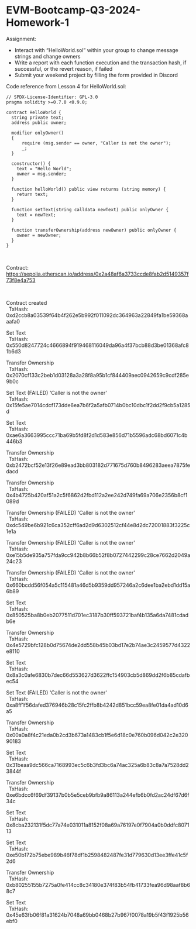 # EVM-Bootcamp-Q3-2024-Homework-1

Assignment: 

* Interact with “HelloWorld.sol” within your group to change message strings and change owners
* Write a report with each function execution and the transaction hash, if successful, or the revert reason, if failed
* Submit your weekend project by filling the form provided in Discord

Code reference from Lesson 4 for HelloWorld.sol:

    // SPDX-License-Identifier: GPL-3.0
    pragma solidity >=0.7.0 <0.9.0;
      
    contract HelloWorld {
      string private text;
      address public owner;
        
      modifier onlyOwner()
      {
          require (msg.sender == owner, "Caller is not the owner");
          _;
      }
    
      constructor() {
        text = "Hello World";
        owner = msg.sender;
      }
    
      function helloWorld() public view returns (string memory) {
        return text;
      }
    
      function setText(string calldata newText) public onlyOwner {
        text = newText;
      }
    
      function transferOwnership(address newOwner) public onlyOwner {
        owner = newOwner;
      }
    }

<br>

Contract: https://sepolia.etherscan.io/address/0x2a48af6a3733ccde8fab2d5149357f73f8e4a753

<br>

Contract created\
&ensp;TxHash: 0xd2ccb8a03539f64b4f262e5b992f011092dc364963a22849fa1be59368aaafa0

Set Text\
&ensp;TxHash: 0x550d8247724c4666894f919468116049da96a4f37bcb88d3be01368afc81b6d3

Transfer Ownership\
&ensp;TxHash: 0x2070cf133c2beb1d03128a3a28f8a95b1cf844409aec0942659c9cdf285e9b0c
     
Set Text (FAILED) 'Caller is not the owner'\
&ensp;TxHash: 0x15fe5ae7014cdcf173dde6ea7b6f2a5afb0714b0bc10dbc1f2dd2f9cb5a1285d

Set Text\
&ensp;TxHash: 0xae6a3663995ccc71ba69b5fd8f2d1d583e856d71b5596adc68bd6071c4b446b3

Transfer Ownership\
&ensp;TxHash: 0xb2472bcf52e13f26e89ead3bb803182d771675d760b8496283aeea7875fedacd

Transfer Ownership\
&ensp;TxHash: 0x4b4725b420af51a2c5f6862d2fbd112a2ee242d749fa69a706e2356b8cf1089d

Transfer Ownership (FAILED) 'Caller is not the owner'\
&ensp;TxHash: 0xdc549be6b921c6ca352cff6ad2d9d6302512cf44e8d2dc72001883f3225c1e1a

Transfer Ownership (FAILED) 'Caller is not the owner'\
&ensp;TxHash: 0xe15b5de935a757fda9cc942b8b66b52f8b0727442299c28ce7662d2049a24c23

Transfer Ownership (FAILED) 'Caller is not the owner'\
&ensp;TxHash: 0x660bcdd56f054a5c115481a46d5b9359dd957246a2c6dee1ba2ebd1dd15a6b89

Set Text\
&ensp;TxHash: 0x850525ba8b0eb2077511d701ec3187b30ff593721baf4b135a6da7481cdadb6e

Transfer Ownership\
&ensp;TxHash: 0x4e5729bfc128b0d75674de2dd558b45b03bd17e2b74ae3c2459577d4322e8110

Set Text\
&ensp;TxHash: 0x8a3c0afe6830b7dec66d553627d3622ffc154903cb5d869dd2f6b85cdafbec54
     
Set Text (FAILED) 'Caller is not the owner'\
&ensp;TxHash: 0xa8ff1f56dafed376946b28c15fc2ffb8b4242d851bcc59ea8fe01da4ad10d6a5

Transfer Ownership\
&ensp;TxHash: 0x00a0a8f4c21eda0b2cd3b673a1483cb1f5e6d18c0e760b096d042c2e32090183

Set Text\
&ensp;TxHash: 0x31beaa9dc566ca7168993ec5c6b3fd3bc6a74ac325a6b83c8a7a7528dd23844f

Transfer Ownership\
&ensp;TxHash: 0xe6bdcc6f69df39137b0b5e5ceb9bfb9a86113a244efb6b0fd2ac24df67d6f34c

Set Text\
&ensp;TxHash: 0x8cba232131f5dc77a74e031011a8152f08a69a76197e0f7904a0b0ddfc807113

Set Text\
&ensp;TxHash: 0xe50b172b75ebe989b46f78df1b2598482487fe31d779630d13ee3ffe41c5f2d6

Transfer Ownership\
&ensp;TxHash: 0xb80255155b7275a0fe414cc8c34180e374f83b54fb41733fea96d98aaf8b68c7

Set Text\
&ensp;TxHash: 0x45e63fb06f81a31624b7048a69bb0468b27b967f0078a19b5f43f1925b56ebf0
